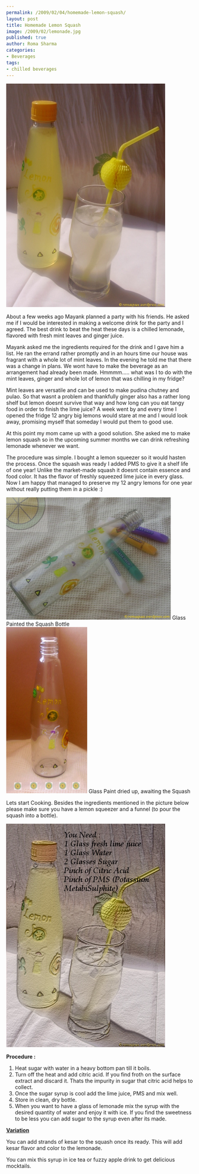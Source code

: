 ```yaml
--- 
permalink: /2009/02/04/homemade-lemon-squash/
layout: post
title: Homemade Lemon Squash
image: /2009/02/lemonade.jpg
published: true
author: Roma Sharma
categories: 
- Beverages
tags:
- chilled beverages
---
```

<img class="alignnone size-full wp-image-1097" title="lemonade" src="/2009/02/lemonade.jpg" alt="lemonade" width="428" height="601" />

About a few weeks ago Mayank planned a party with his friends. He asked me if I would be interested in making a welcome drink for the party and I agreed. The best drink to beat the heat these days is a chilled lemonade, flavored with fresh mint leaves and ginger juice.

Mayank asked me the ingredients required for the drink and I gave him a list. He ran the errand rather promptly and in an hours time our house was fragrant with a whole lot of mint leaves. In the evening he told me that there was a change in plans. We wont have to make the beverage as an arrangement had already been made. Hmmmm..... what was I to do with the mint leaves, ginger and whole lot of lemon that was chilling in my fridge?

Mint leaves are versatile and can be used to make pudina chutney and pulao. So that wasnt a problem and thankfully ginger also has a rather long shelf but lemon doesnt survive that way and how long can you eat tangy food in order to finish the lime juice? A week went by and every time I opened the fridge 12 angry big lemons would stare at me and I would look away, promising myself that someday I would put them to good use.

At this point my mom came up with a good solution. She asked me to make lemon squash so in the upcoming summer months we can drink refreshing lemonade whenever we want.

The procedure was simple. I bought a lemon squeezer so it would hasten the process. Once the squash was ready I added PMS to give it a shelf life of one year! Unlike the market-made squash it doesnt contain essence and food color. It has the flavor of freshly squeezed lime juice in every glass. Now I am happy that managed to preserve my 12 angry lemons for one year without really putting them in a pickle :)

<div class='post-image'><img class="size-full wp-image-1098" title="glass_bottle_drying" src="/2009/02/glass_bottle_drying.jpg" alt="Glass Painted the Squash Bottle " width="443" height="329" /> Glass Painted the Squash Bottle</div>

<div class='post-image'><img class="size-full wp-image-1099" title="glass_painted_bottle" src="/2009/02/glass_painted_bottle.jpg" alt="glass_painted_bottle" width="218" height="447" /> Glass Paint dried up, awaiting the Squash</div>

Lets start Cooking. Besides the ingredients mentioned in the picture below please make sure you have a lemon squeezer and a funnel (to pour the squash into a bottle).

<img class="alignnone size-full wp-image-1100" title="lemonade_ingredients" src="/2009/02/lemonade_ingredients.jpg" alt="lemonade_ingredients" width="428" height="601" />

<strong>Procedure :</strong>
<ol>
	<li>Heat sugar with water in a heavy bottom pan till it boils.</li>
	<li>Turn off the heat and add citric acid. If you find froth on the surface extract and discard it. Thats the impurity in sugar that citric acid helps to collect.</li>
	<li>Once the sugar syrup is cool add the lime juice, PMS and mix well.</li>
	<li>Store in clean, dry bottle.</li>
	<li>When you want to have a glass of lemonade mix the syrup with the desired quantity of water and enjoy it with ice. If you find the sweetness to be less you can add sugar to the syrup even after its made.</li>
</ol>
<strong><span style="text-decoration:underline;">Variation</span></strong>

You can add strands of kesar to the squash once its ready. This will add kesar flavor and color to the lemonade.

You can mix this syrup in ice tea or fuzzy apple drink to get delicious mocktails.
